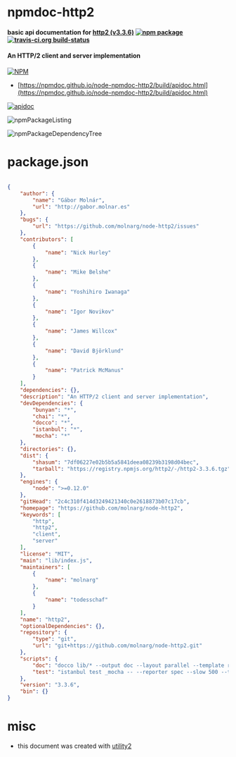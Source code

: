 # npmdoc-http2

#### basic api documentation for  [http2 (v3.3.6)](https://github.com/molnarg/node-http2)  [![npm package](https://img.shields.io/npm/v/npmdoc-http2.svg?style=flat-square)](https://www.npmjs.org/package/npmdoc-http2) [![travis-ci.org build-status](https://api.travis-ci.org/npmdoc/node-npmdoc-http2.svg)](https://travis-ci.org/npmdoc/node-npmdoc-http2)

#### An HTTP/2 client and server implementation

[![NPM](https://nodei.co/npm/http2.png?downloads=true&downloadRank=true&stars=true)](https://www.npmjs.com/package/http2)

- [https://npmdoc.github.io/node-npmdoc-http2/build/apidoc.html](https://npmdoc.github.io/node-npmdoc-http2/build/apidoc.html)

[![apidoc](https://npmdoc.github.io/node-npmdoc-http2/build/screenCapture.buildCi.browser.%252Ftmp%252Fbuild%252Fapidoc.html.png)](https://npmdoc.github.io/node-npmdoc-http2/build/apidoc.html)

![npmPackageListing](https://npmdoc.github.io/node-npmdoc-http2/build/screenCapture.npmPackageListing.svg)

![npmPackageDependencyTree](https://npmdoc.github.io/node-npmdoc-http2/build/screenCapture.npmPackageDependencyTree.svg)



# package.json

```json

{
    "author": {
        "name": "Gábor Molnár",
        "url": "http://gabor.molnar.es"
    },
    "bugs": {
        "url": "https://github.com/molnarg/node-http2/issues"
    },
    "contributors": [
        {
            "name": "Nick Hurley"
        },
        {
            "name": "Mike Belshe"
        },
        {
            "name": "Yoshihiro Iwanaga"
        },
        {
            "name": "Igor Novikov"
        },
        {
            "name": "James Willcox"
        },
        {
            "name": "David Björklund"
        },
        {
            "name": "Patrick McManus"
        }
    ],
    "dependencies": {},
    "description": "An HTTP/2 client and server implementation",
    "devDependencies": {
        "bunyan": "*",
        "chai": "*",
        "docco": "*",
        "istanbul": "*",
        "mocha": "*"
    },
    "directories": {},
    "dist": {
        "shasum": "7df06227e02b5b5a5841deea08239b3198d04bec",
        "tarball": "https://registry.npmjs.org/http2/-/http2-3.3.6.tgz"
    },
    "engines": {
        "node": ">=0.12.0"
    },
    "gitHead": "2c4c310f414d3249421340c0e2618873b07c17cb",
    "homepage": "https://github.com/molnarg/node-http2",
    "keywords": [
        "http",
        "http2",
        "client",
        "server"
    ],
    "license": "MIT",
    "main": "lib/index.js",
    "maintainers": [
        {
            "name": "molnarg"
        },
        {
            "name": "todesschaf"
        }
    ],
    "name": "http2",
    "optionalDependencies": {},
    "repository": {
        "type": "git",
        "url": "git+https://github.com/molnarg/node-http2.git"
    },
    "scripts": {
        "doc": "docco lib/* --output doc --layout parallel --template root.jst --css doc/docco.css && docco lib/protocol/* --output doc/protocol --layout parallel --template protocol.jst --css doc/docco.css",
        "test": "istanbul test _mocha -- --reporter spec --slow 500 --timeout 15000"
    },
    "version": "3.3.6",
    "bin": {}
}
```



# misc
- this document was created with [utility2](https://github.com/kaizhu256/node-utility2)
